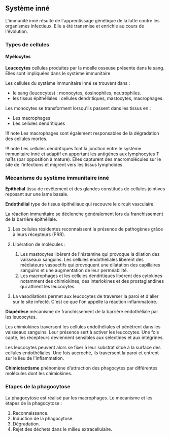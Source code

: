 ## Système inné

L'immunité inné résulte de l'apprentissage génétique de la lutte contre les organismes infectieux. Elle a été transmise et enrichie au cours de l'évolution.
### Types de cellules

#### Myélocytes

__Leucocytes__ cellules produites par la moelle osseuse présente dans le sang. Elles sont impliquées dans le système immunitaire.

Les cellules du système immunitaire inné se trouvent dans :

* le sang (leucocytes) : monocytes, éosinophiles, neutrophiles.
* les tissus épithéliales : cellules dendritiques, mastocytes, macrophages.

Les monocytes se transforment lorsqu'ils passent dans les tissus en :

* Les macrophages
* Les cellules dendritiques

!!! note 
    Les macrophages sont également responsables de la dégradation des cellules mortes.

!!! note
    Les cellules dendritiques font la jonction entre le système immunitaire inné et adaptif en apportant les antigènes aux lymphocytes T naïfs (par opposition à mature). Elles capturent des macromolécules sur le site de l'infections et migrent vers les tissus lymphoïdes.

### Mécanisme du système immunitaire inné

__Épithélial__ tissu de revêtement et des glandes constitués de cellules jointives reposant sur une lame basale.

__Endothélial__ type de tissus épithéliaux qui recouvre le circuit vasculaire.

La réaction immunitaire se déclenche généralement lors du franchissement de la barrière épithéliale.

1. Les cellules résidentes reconnaissent la présence de pathogènes grâce à leurs récepteurs (PRR).
2. Libération de molécules :

    1. Les mastocytes libèrent de l'histamine qui provoque la dilation des vaisseaux sanguins. Les cellules endothéliales libèrent des médiateurs vasoactifs qui provoquent une dilatation des capillaires sanguins et une augmentation de leur perméabilité.
    2. Les macrophages et les cellules dendritiques libèrent des cytokines notamment des chimiokines, des interlokines et des prostaglandines qui attirent les leucocytes.

3. La vasodilations permet aux leucocytes de traverser la paroi et d'aller sur le site infecté. C'est ce que l'on appelle la réaction inflammatoire.

__Diapédèse__ mécanisme de franchissement de la barrière endothéliale par les leucocytes.

Les chimiokines traversent les cellules endothéliales et pénètrent dans les vaisseaux sanguins. Leur présence sert à activer les leucocytes. Une fois capté, les récepteurs deviennent sensibles aux sélectines et aux intégrines.

Les leucocytes peuvent alors se fixer à leur substrat situé à la surface des cellules endothéliales. Une fois accroché, ils traversent la paroi et entrent sur le lieu de l'inflammation.

__Chimiotactisme__ phénomène d'attraction des phagocytes par différentes molécules dont les chimiokines.
### Etapes de la phagocytose 

La phagocytose est réalisé par les macrophages. Le mécanisme et les étapes de la phagocytose :

1. Reconnaissance.
2. Induction de la phagocytose.
3. Dégradation.
4. Rejet des déchets dans le milieu extracellulaire.
